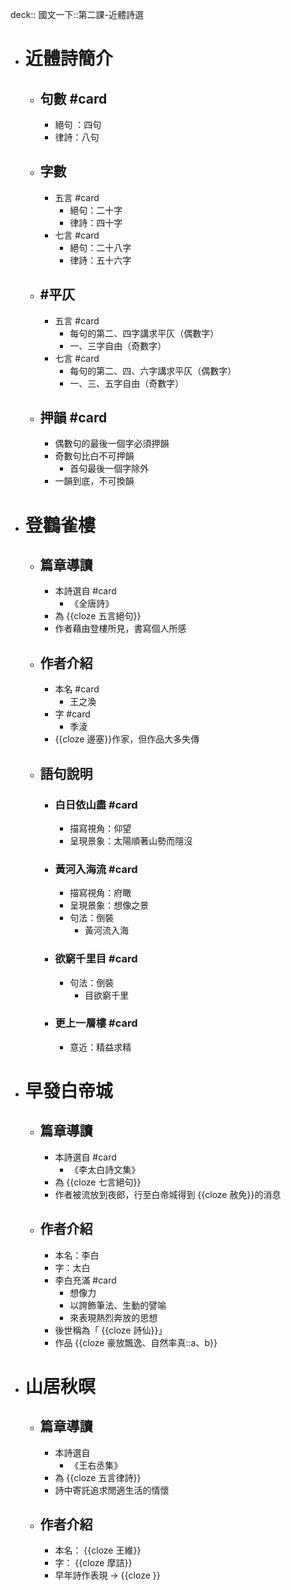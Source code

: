 deck:: 國文一下::第二課-近體詩選

- # 近體詩簡介
	- ## 句數 #card
		- 絕句 ：四句
		- 律詩：八句
	- ## 字數
		- 五言 #card
			- 絕句：二十字
			- 律詩：四十字
		- 七言 #card
			- 絕句：二十八字
			- 律詩：五十六字
	- ## #平仄
		- 五言 #card
			- 每句的第二、四字講求平仄（偶數字）
			- 一、三字自由（奇數字）
		- 七言 #card
			- 每句的第二、四、六字講求平仄（偶數字）
			- 一、三、五字自由（奇數字）
	- ## 押韻 #card
		- 偶數句的最後一個字必須押韻
		- 奇數句比白不可押韻
			- 首句最後一個字除外
		- 一韻到底，不可換韻
- # 登鸛雀樓
	- ## 篇章導讀
		- 本詩選自 #card
			- 《全唐詩》
		- 為 {{cloze 五言絕句}}
		- 作者藉由登樓所見，書寫個人所感
	- ## 作者介紹
		- 本名 #card
			- 王之渙
		- 字 #card
			- 季淩
		- {{cloze 邊塞}}作家，但作品大多失傳
	- ## 語句說明
		- ### 白日依山盡 #card
			- 描寫視角：仰望
			- 呈現景象：太陽順著山勢而隱沒
		- ### 黃河入海流 #card
			- 描寫視角：府瞰
			- 呈現景象：想像之景
			- 句法：倒裝
				- 黃河流入海
		- ### 欲窮千里目 #card
			- 句法：倒裝
				- 目欲窮千里
		- ### 更上一層樓 #card
			- 意近：精益求精
- # 早發白帝城
	- ## 篇章導讀
		- 本詩選自 #card
			- 《李太白詩文集》
		- 為 {{cloze 七言絕句}}
		- 作者被流放到夜郎，行至白帝城得到 {{cloze 赦免}}的消息
	- ## 作者介紹
		- 本名：李白
		- 字：太白
		- 李白充滿 #card
			- 想像力
			- 以誇飾筆法、生動的譬喻
			- 來表現熱烈奔放的思想
		- 後世稱為「 {{cloze 詩仙}}」
		- 作品 {{cloze 豪放飄逸、自然率真::a、b}}
- # 山居秋暝
	- ## 篇章導讀
		- 本詩選自
			- 《王右丞集》
		- 為 {{cloze 五言律詩}}
		- 詩中寄託追求閒適生活的情懷
	- ## 作者介紹
		- 本名： {{cloze 王維}}
		- 字： {{cloze 摩詰}}
		- 早年詩作表現 -> {{cloze }}